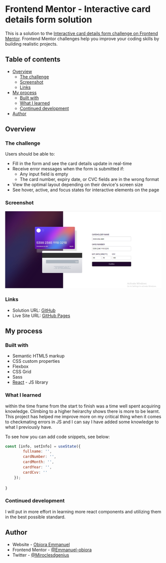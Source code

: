 # Frontend Mentor - Interactive card details form solution

This is a solution to the [Interactive card details form challenge on Frontend Mentor](https://www.frontendmentor.io/challenges/interactive-card-details-form-XpS8cKZDWw). Frontend Mentor challenges help you improve your coding skills by building realistic projects.

## Table of contents

- [Overview](#overview)
  - [The challenge](#the-challenge)
  - [Screenshot](#screenshot)
  - [Links](#links)
- [My process](#my-process)
  - [Built with](#built-with)
  - [What I learned](#what-i-learned)
  - [Continued development](#continued-development)
- [Author](#author)

## Overview

### The challenge

Users should be able to:

- Fill in the form and see the card details update in real-time
- Receive error messages when the form is submitted if:
  - Any input field is empty
  - The card number, expiry date, or CVC fields are in the wrong format
- View the optimal layout depending on their device's screen size
- See hover, active, and focus states for interactive elements on the page

### Screenshot

![Desktop](./src/images/desktop.png)

### Links

- Solution URL: [GitHub](https://github.com/Emmanuel-obiora/interactive-card)
- Live Site URL: [GitHub Pages](https://emmanuel-obiora.github.io/interactive-card)

## My process

### Built with

- Semantic HTML5 markup
- CSS custom properties
- Flexbox
- CSS Grid
- Sass
- [React](https://reactjs.org/) - JS library

### What I learned

within the time frame from the start to finish was a time well spent acquiring knowledge. Climbing to a higher heirarchy shows there is more to be learnt. This project has helped me improve more on my critical thing when it comes to checkmating errors in JS and I can say I have added some knowledge to what I previously have.

To see how you can add code snippets, see below:

```js
const [info, setInfo] = useState({
        fullname: '',
        cardNumber: '',
        cardMonth: '',
        cardYear: '',
        cardCvv: ''
    });

}
```

### Continued development

I will put in more effort in learning more react components and utilizing them in the best possible standard.

## Author

- Website - [Obiora Emmanuel](https://emmanuel-obiora.github.io/portfolio-about-me-/web-content)
- Frontend Mentor - [@Emmanuel-obiora](https://www.frontendmentor.io/profile/Emmanuel-obiora)
- Twitter - [@Miroclesdgenius](https://twitter.com/Miroclesdgenius)
